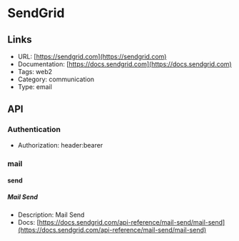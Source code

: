 # SendGrid

## Links

* URL: [https://sendgrid.com](https://sendgrid.com)
* Documentation: [https://docs.sendgrid.com](https://docs.sendgrid.com)
* Tags: web2
* Category: communication
* Type: email

## API

### Authentication

* Authorization: header:bearer

### mail

#### send

##### Mail Send

* Description: Mail Send
* Docs: [https://docs.sendgrid.com/api-reference/mail-send/mail-send](https://docs.sendgrid.com/api-reference/mail-send/mail-send)
